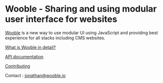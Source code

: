 # Wooble - Sharing and using modular user interface for websites

[Wooble](https://wooble.io) is a new way to use modular UI using JavaScript and providing best experience for all stacks including CMS websites.

[What is Wooble in detail?](https://github.com/woobleio/wooble/blob/master/doc/whitepaper.md)

[API documentation](https://github.com/woobleio/wooble/blob/master/doc/rest-api.md)

[Contributing](https://github.com/woobleio/wooble/blob/master/CONTRIBUTING.md)

Contact : jonathan@wooble.io
